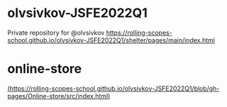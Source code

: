 # olvsivkov-JSFE2022Q1
Private repository for @olvsivkov
https://rolling-scopes-school.github.io/olvsivkov-JSFE2022Q1/shelter/pages/main/index.html

# online-store
[(https://rolling-scopes-school.github.io/olvsivkov-JSFE2022Q1/blob/gh-pages/Online-store/src/index.html)](https://rolling-scopes-school.github.io/olvsivkov-JSFE2022Q1/Online-store/dist/index.html)
